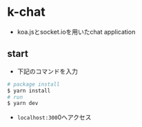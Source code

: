 # k-chat
- koa.jsとsocket.ioを用いたchat application

## start
- 下記のコマンドを入力

```bash
# package install
$ yarn install
# run
$ yarn dev
```
- `localhost:300`0へアクセス